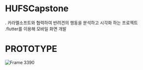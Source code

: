 # HUFSCapstone
. 카라멜소프트와 협력하여 반려견의 행동을 분석하고 시각화 하는 프로젝트<br/>
.flutter를 이용해 모바일 화면 개발<br/>
# PROTOTYPE
![Frame 3390](https://github.com/GyuhaWang/HUFSCapstone/assets/86870218/7b83d345-3afc-492c-beff-8b3ef32a83a3)
